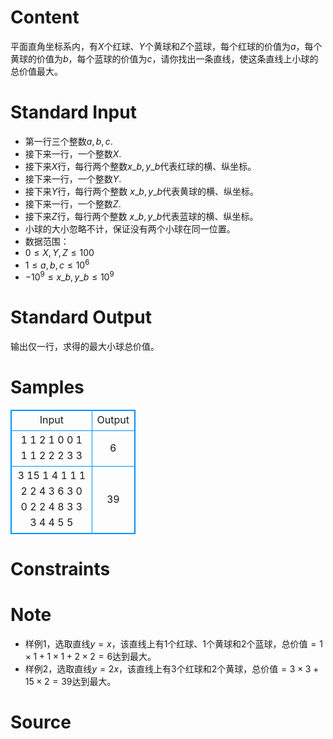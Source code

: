 
# Content

平面直角坐标系内，有$X$个红球、$Y$个黄球和$Z$个蓝球，每个红球的价值为$a$，每个黄球的价值为$b$，每个蓝球的价值为$c$，请你找出一条直线，使这条直线上小球的总价值最大。

# Standard Input

* 第一行三个整数$a,b,c.$
* 接下来一行，一个整数$X.$
* 接下来$X$行，每行两个整数$x\_{b},y\_{b}$代表红球的横、纵坐标。
* 接下来一行，一个整数$Y.$
* 接下来$Y$行，每行两个整数 $x\_{b},y\_{b}$代表黄球的横、纵坐标。
* 接下来一行，一个整数$Z.$
* 接下来$Z$行，每行两个整数 $x\_{b},y\_{b}$代表蓝球的横、纵坐标。
* 小球的大小忽略不计，保证没有两个小球在同一位置。
* 数据范围：    
* $0 \leq X,Y,Z \leq 100$
* $1 \leq a,b,c \leq 10^6$
* $-10^9 \leq x\_{b},y\_{b} \leq 10^9$

# Standard Output

输出仅一行，求得的最大小球总价值。

# Samples

<style>
        table,table tr th, table tr td { border:1px solid #0094ff; }
        table { width: 200px; min-height: 25px; line-height: 25px; text-align: center; border-collapse: collapse;}   
    </style>
<table>
	<tr>
		<td>Input</td>
		<td>Output</td>
	</tr>
<tr><td>1 1 2
1
0 0
1
1 1
2
2 2
3 3</td><td>6</td></tr><tr><td>3 15 1
4
1 1
1 2
2 4
3 6
3
0 0
2 2
4 8
3
3 3
4 4
5 5</td><td>39</td></tr></table>


# Constraints



# Note

* 样例$1$，选取直线$y=x$，该直线上有$1$个红球、$1$个黄球和$2$个蓝球，总价值$=1×1+1×1+2×2=6$达到最大。
* 样例$2$，选取直线$y=2x$，该直线上有$3$个红球和$2$个黄球，总价值$=3×3+15×2=39$达到最大。

# Source


